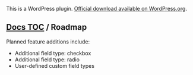 This is a WordPress plugin. [Official download available on WordPress.org](http://wordpress.org/extend/plugins/attachments/).

## [Docs TOC](toc.md) / Roadmap

Planned feature additions include:

* Additional field type: checkbox
* Additional field type: radio
* User-defined custom field types